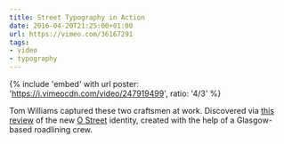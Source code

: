 ```yaml
---
title: Street Typography in Action
date: 2016-04-20T21:25:00+01:00
url: https://vimeo.com/36167291
tags:
- video
- typography
---
```

{% include 'embed' with url
  poster: 'https://i.vimeocdn.com/video/247919499',
  ratio: '4/3'
%}

Tom Williams captured these two craftsmen at work. Discovered via [this review][1] of the new [O Street][2] identity, created with the help of a Glasgow-based roadlining crew.

[1]: https://www.underconsideration.com/brandnew/archives/new_logo_and_identity_by_and_for_o_street.php
[2]: https://www.ostreet.co.uk
